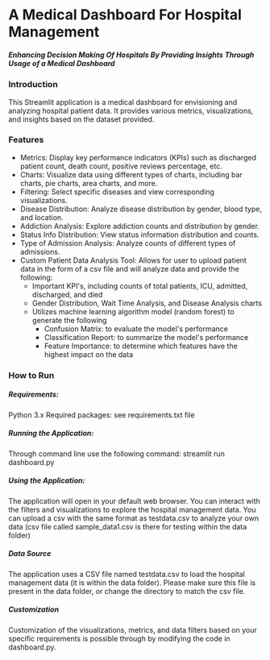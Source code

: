 # A Medical Dashboard For Hospital Management
##### Enhancing Decision Making Of Hospitals By Providing Insights Through Usage of a Medical Dashboard

### Introduction
This Streamlit application is a medical dashboard for envisioning and analyzing hospital patient data. It provides various metrics, visualizations, and insights based on the dataset provided.

###  Features
- Metrics: Display key performance indicators (KPIs) such as discharged patient count, death count, positive reviews percentage, etc.
- Charts: Visualize data using different types of charts, including bar charts, pie charts, area charts, and more.
- Filtering: Select specific diseases and view corresponding visualizations.
- Disease Distribution: Analyze disease distribution by gender, blood type, and location.
- Addiction Analysis: Explore addiction counts and distribution by gender.
- Status Info Distribution: View status information distribution and counts.
- Type of Admission Analysis: Analyze counts of different types of admissions.
- Custom Patient Data Analysis Tool: Allows for user to upload patient data in the form of a csv file and will analyze data and provide the following:
    -  Important KPI's, including counts of total patients, ICU, admitted, discharged, and died
    -  Gender Distribution, Wait Time Analysis, and Disease Analysis charts
    -  Utilizes machine learning algorithm model (random forest) to generate the following
        -  Confusion Matrix: to evaluate the model's performance
        -  Classification Report: to summarize the model's performance
        -  Feature Importance: to determine which features have the highest impact on the data

### How to Run

##### Requirements:
Python 3.x
Required packages: see requirements.txt file

##### Running the Application:
Through command line use the following command:
streamlit run dashboard.py

##### Using the Application:
The application will open in your default web browser.
You can interact with the filters and visualizations to explore the hospital management data.
You can upload a csv with the same format as testdata.csv to analyze your own data (csv file called sample_data1.csv is there for testing within the data folder)
##### Data Source
The application uses a CSV file named testdata.csv to load the hospital management data (it is within the data folder). Please make sure this file is present in the data folder, or change the directory to match the csv file.

##### Customization
Customization of the visualizations, metrics, and data filters based on your specific requirements is possible through by modifying the code in dashboard.py.
